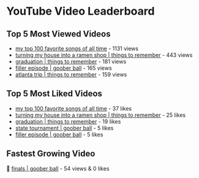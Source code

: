 # YouTube Video Leaderboard

## Top 5 Most Viewed Videos
- [my top 100 favorite songs of all time](https://youtu.be/zYnjnriU374) - 1131 views
- [turning my house into a ramen shop | things to remember](https://youtu.be/RBDZBPQs_fI) - 443 views
- [graduation | things to remember](https://youtu.be/l2r22Se8iw4) - 181 views
- [filler episode | goober ball](https://youtu.be/LVjDQdm-PFc) - 165 views
- [atlanta trip | things to remember](https://youtu.be/aROtkPs8i34) - 159 views

## Top 5 Most Liked Videos
- [my top 100 favorite songs of all time](https://youtu.be/zYnjnriU374) - 37 likes
- [turning my house into a ramen shop | things to remember](https://youtu.be/RBDZBPQs_fI) - 25 likes
- [graduation | things to remember](https://youtu.be/l2r22Se8iw4) - 19 likes
- [state tournament | goober ball](https://youtu.be/Ci5MFGdfzOE) - 5 likes
- [filler episode | goober ball](https://youtu.be/LVjDQdm-PFc) - 5 likes

## Fastest Growing Video
🔹 [finals | goober ball](https://youtu.be/srDTP8KR9QE) - 54 views & 0 likes
